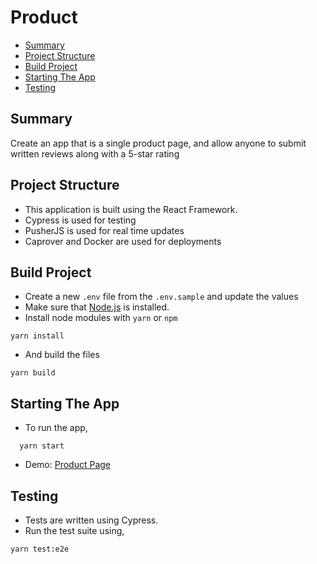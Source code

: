 # Product

* [Summary](#summary)
* [Project Structure](#projcet-structure)
* [Build Project](#build-project)
* [Starting The App](#starting-the-app)
* [Testing](#testing)

## Summary
Create an app that is a single product page, and allow anyone to submit written reviews along with a 5-star rating


## Project Structure
* This application is built using the React Framework.
* Cypress is used for testing
* PusherJS is used for real time updates
* Caprover and Docker are used for deployments

## Build Project
* Create a new `.env` file from the `.env.sample` and update the values
* Make sure that [Node.js](https://nodejs.org/) is installed.
* Install node modules with `yarn` or `npm`
```shell
yarn install
```
* And build the files
```shell
yarn build
```

## Starting The App
* To run the app,
```shell
  yarn start
```
* Demo: [Product Page](https://gumroad-product-ui-react.apps.stuffmeisters.com)

## Testing
* Tests are written using Cypress.
* Run the test suite using,
```shell
yarn test:e2e
```
